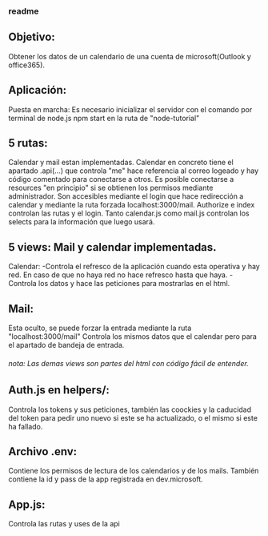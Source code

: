 ### readme
## Objetivo:
Obtener los datos de un calendario de una cuenta de microsoft(Outlook y office365).

## Aplicación:
Puesta en marcha:
Es necesario inicializar el servidor con el comando por terminal de node.js npm start en la ruta de "node-tutorial"

## 5 rutas:
Calendar y mail estan implementadas.
Calendar en concreto tiene el apartado .api(...) que controla "me" hace referencia al correo logeado y hay código comentado para conectarse a otros. Es posible conectarse a resources "en principio" si se obtienen los permisos mediante administrador.
Son accesibles mediante el login que hace redirección a calendar y mediante la ruta forzada localhost:3000/mail. Authorize e index controlan las rutas y el login. Tanto calendar.js como mail.js controlan los selects para la información que luego usará.

## 5 views: Mail y calendar implementadas. 
Calendar: 
-Controla el refresco de la aplicación cuando esta operativa y hay red. En caso de que no haya red no hace refresco hasta que haya.
-Controla los datos y hace las peticiones para mostrarlas en el html.

## Mail:
Esta oculto, se puede forzar la entrada mediante la ruta "localhost:3000/mail"
Controla los mismos datos que el calendar pero para el apartado de bandeja de entrada.

###### nota: Las demas views son partes del html con código fácil de entender.

## Auth.js en helpers/:
Controla los tokens y sus peticiones, también las coockies y la caducidad del token para pedir uno nuevo si este se ha actualizado, o el mismo si este ha fallado.

## Archivo .env:
Contiene los permisos de lectura de los calendarios y de los mails. También contiene la id y pass de la app registrada en dev.microsoft.

## App.js:
Controla las rutas y uses de la api
